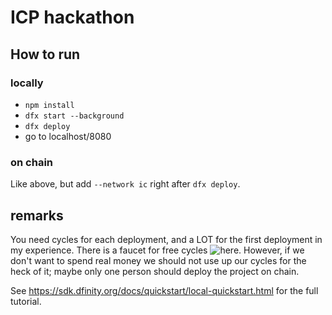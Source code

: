 # ICP hackathon

## How to run

### locally
* `npm install`
* `dfx start --background`
* `dfx deploy`
* go to localhost/8080

### on chain
Like above, but add `--network ic` right after `dfx deploy`.

## remarks
You need cycles for each deployment, and a LOT for the first deployment in my experience.
There is a faucet for free cycles ![here](https://faucet.dfinity.org/auth).
However, if we don't want to spend real money we should not use up our cycles for the heck of it; maybe only one person should deploy the project on chain.

See https://sdk.dfinity.org/docs/quickstart/local-quickstart.html for the full tutorial.

